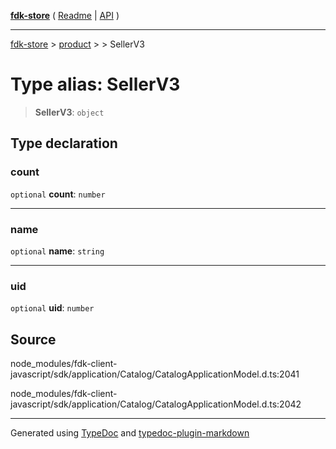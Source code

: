 [**fdk-store**](../../../README.md) ( [Readme](../../../README.md) \| [API](../../../API.md) )

---

[fdk-store](../../../API.md) > [product](../../README.md) > [<internal>](../README.md) > SellerV3

# Type alias: SellerV3

> **SellerV3**: `object`

## Type declaration

### count

`optional` **count**: `number`

---

### name

`optional` **name**: `string`

---

### uid

`optional` **uid**: `number`

## Source

node_modules/fdk-client-javascript/sdk/application/Catalog/CatalogApplicationModel.d.ts:2041

node_modules/fdk-client-javascript/sdk/application/Catalog/CatalogApplicationModel.d.ts:2042

---

Generated using [TypeDoc](https://typedoc.org/) and [typedoc-plugin-markdown](https://www.npmjs.com/package/typedoc-plugin-markdown)
